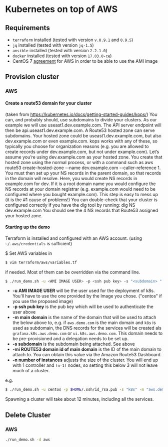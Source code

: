 # Kubernetes on top of AWS

## Requirements

- `terraform` installed (tested with version `v.0.9.1` and `0.9.5`)
- `jq` installed (tested with version `jq-1.5`)
- `ansible` installed (tested with version `2.2.1.0`)
- `docker` installed (tested with version `17.03.0-ce`)
- CentOS 7 [agreement](https://aws.amazon.com/marketplace/pp/B00O7WM7QW?qid=1490197108110&sr=0-1&ref_=srh_res_product_title) for AWS in order to be able to use the AMI image

## Provision cluster

### AWS
#### Create a route53 domain for your cluster
(taken from https://kubernetes.io/docs/getting-started-guides/kops/)
You can, and probably should, use subdomains to divide your clusters. As our example we will use useast1.dev.example.com. The API server endpoint will then be api.useast1.dev.example.com.
A Route53 hosted zone can serve subdomains. Your hosted zone could be useast1.dev.example.com, but also dev.example.com or even example.com. kops works with any of these, so typically you choose for organization reasons (e.g. you are allowed to create records under dev.example.com, but not under example.com).
Let’s assume you’re using dev.example.com as your hosted zone. You create that hosted zone using the normal process, or with a command such as aws route53 create-hosted-zone --name dev.example.com --caller-reference 1.
You must then set up your NS records in the parent domain, so that records in the domain will resolve. Here, you would create NS records in example.com for dev. If it is a root domain name you would configure the NS records at your domain registrar (e.g. example.com would need to be configured where you bought example.com).
This step is easy to mess up (it is the #1 cause of problems!) You can double-check that your cluster is configured correctly if you have the dig tool by running:
dig NS dev.example.com
You should see the 4 NS records that Route53 assigned your hosted zone.

#### Starting up the demo
Terraform is installed and configured with an AWS account. (using `~/.aws/credentials` is sufficient)

$ Set AWS variables in

```bash
$ vim terraform/aws/variables.tf
```

if needed. Most of them can be overridden via the command line.

```bash
$ ./run_demo.sh -u <AMI IMAGE USER> -p <ssh pub key> -s "<subdomain> " -m "<main domain>" -mi "<ROUTE53 domain id of main domain>" -n <number of instances>
```

- **-u AMI IMAGE USER** will be the user used for the deployment of k8s. You'll have to use the one provided by the Image you chose. ("centos" if you use the proposed image)
- **-p ssh pub key** is the pub key which will be used to authenticate the user above
- **-m main domain** is the name of the domain that will be used to attach the below above to, e.g. if `aws.demo.com` is the main domain and `k8s` is used as subdomain, the DNS records for the services will be created als `grafana.k8s.aws.demo.com` or `ui.k8s.aws.demo.com`. This domain needs to be pre-provisioned and a delegation needs to be set up.
- **-s subdomain** is the subdomain being attached. See above
- **-mi ROUTE53 domain id of main domain** is the ID of the main domain to attach to. You can obtain this value via the Amazon Route53 Dashboard.
- **-n number of instances** adjusts the size of the cluster. You will end up with 1 controller and `(n-1)` nodes, so setting this below 3 will not leave much of a cluster.

e.g.

```bash
$ ./run_demo.sh -u centos -p $HOME/.ssh/id_rsa.pub -s "k8s" -m "aws.demo.com" -mi "Z234SFHJS" -n 10
```

Spawning a cluster will take about 12 minutes, including all the services.

## Delete Cluster

### AWS

```bash
./run_demo.sh -d aws
```
